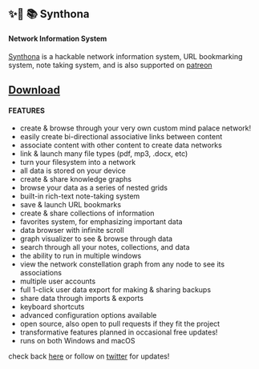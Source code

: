 ## ✨🌈 📚 Synthona
#### Network Information System

[Synthona](https://synthona.itch.io/synthona) is a hackable network information system, URL bookmarking system, note taking system, and is also supported on [patreon](https://www.patreon.com/yarnpoint)
## [Download](https://synthona.itch.io/synthona)

#### FEATURES
- create & browse through your very own custom mind palace network!
- easily create bi-directional associative links between content
- associate content with other content to create data networks
- link & launch many file types (pdf, mp3, .docx, etc)
- turn your filesystem into a network
- all data is stored on your device
- create & share knowledge graphs
- browse your data as a series of nested grids
- built-in rich-text note-taking system
- save & launch URL bookmarks
- create & share collections of information
- favorites system, for emphasizing important data
- data browser with infinite scroll
- graph visualizer to see & browse through data
- search through all your notes, collections, and data
- the ability to run in multiple windows
- view the network constellation graph from any node to see its associations
- multiple user accounts
- full 1-click user data export for making & sharing backups
- share data through imports & exports
- keyboard shortcuts
- advanced configuration options available
- open source, also open to pull requests if they fit the project
- transformative features planned in occasional free updates!
- runs on both Windows and macOS 

check back [here](https://synthona.itch.io/synthona) or follow on [twitter](https://twitter.com/synthona) for updates!
